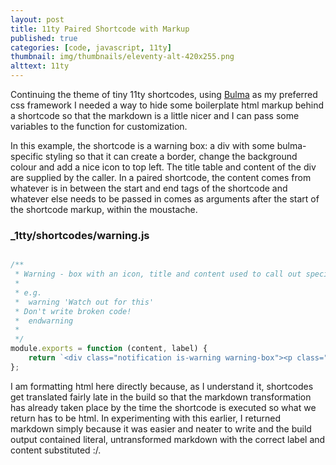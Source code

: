 ```yaml
---
layout: post
title: 11ty Paired Shortcode with Markup
published: true
categories: [code, javascript, 11ty]
thumbnail: img/thumbnails/eleventy-alt-420x255.png
alttext: 11ty
---
```


Continuing the theme of tiny 11ty shortcodes, using [Bulma](http://bulma.io) as my preferred css framework 
I needed a way to hide some boilerplate html markup behind a shortcode so that the markdown is a little nicer
and I can pass some variables to the function for customization.

In this example, the shortcode is a warning box: a div with some bulma-specific styling so that it can create a border,
change the background colour and add a nice icon to top left. The title table and content of the div are supplied by the 
caller. In a paired shortcode, the content comes from whatever is in between the start and end tags of the shortcode and 
whatever else needs to be passed in comes as arguments after the start of the shortcode markup, within the moustache.

### _1tty/shortcodes/warning.js 

```js

/**
 * Warning - box with an icon, title and content used to call out specific issues to the developer.
 * 
 * e.g.
 *  warning 'Watch out for this' 
 * Don't write broken code!
 *  endwarning 
 * 
 */
module.exports = function (content, label) {
    return `<div class="notification is-warning warning-box"><p class="title is-4">${label}</p>${content}</div>`;
};

```

I am formatting html here directly because, as I understand it, shortcodes get translated fairly late in the build 
so that the markdown transformation has already taken place by the time the shortcode is executed so what we return 
has to be html. In experimenting with this earlier, I returned markdown simply because it was easier and neater to 
write and the build output contained literal, untransformed markdown with the correct label and content substituted :/.
